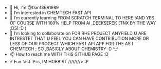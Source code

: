 - 👋 Hi, I’m @Dan13681989
- 👀 I’m interested in CHEMTECH FAST API 
- 🌱 I’m currently learning FROM SCRATCH TERMINAL TO HERE !AND YES OF COURSE WITH 100% HELP FROM AI ,DEEKSEREK (TNX BY THE WAY ,DS! :D )
- 💞️ I’m looking to collaborate on FOR  RHE PROJECT ANYFIELD U ARE INTRESTET  THAT U FEEL YOU CAN HAVE CONTRIBUTION MORE OR LESS OF OUR PROGECT WHICH FAST API APP FOR THE AS I CHEMTECH ; SO ,BASICLY ABOUT CHEMISTRY :D ^_^   
- 📫 How to reach me WITH THIS GITHUB PAGE :D
- ⚡ Fun fact: Pss, IM HOBBIST /\/\/\/\/\/\/\/> :P

<!---
Dan13681989/Dan13681989 is a ✨ special ✨ repository because its `README.md` (this file) appears on your GitHub profile.
You can click the Preview link to take a look at your changes.
--->
